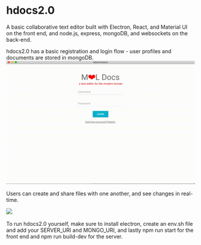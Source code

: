 # hdocs2.0
A basic collaborative text editor built with Electron, React, and Material UI on the front end, and node.js, express, mongoDB, and websockets on the back-end.

hdocs2.0 has a basic registration and login flow - user profiles and documents are stored in mongoDB.
![](hdocs_registration.gif)

Users can create and share files with one another, and see changes in real-time.

![](collaborative_editing.gif)

To run hdocs2.0 yourself, make sure to install electron, create an env.sh file and add your SERVER_URI and MONGO_URI, and lastly npm run start for the front end and npm run build-dev for the server.

